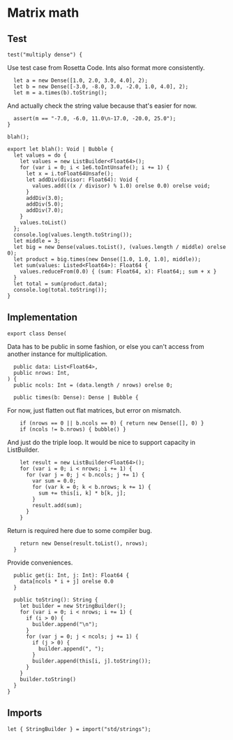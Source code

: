 # Matrix math

## Test

    test("multiply dense") {

Use test case from Rosetta Code. Ints also format more consistently.

      let a = new Dense([1.0, 2.0, 3.0, 4.0], 2);
      let b = new Dense([-3.0, -8.0, 3.0, -2.0, 1.0, 4.0], 2);
      let m = a.times(b).toString();

And actually check the string value because that's easier for now.

      assert(m == "-7.0, -6.0, 11.0\n-17.0, -20.0, 25.0");
    }

    blah();

    export let blah(): Void | Bubble {
      let values = do {
        let values = new ListBuilder<Float64>();
        for (var i = 0; i < 1e6.toIntUnsafe(); i += 1) {
          let x = i.toFloat64Unsafe();
          let addDiv(divisor: Float64): Void {
            values.add(((x / divisor) % 1.0) orelse 0.0) orelse void;
          }
          addDiv(3.0);
          addDiv(5.0);
          addDiv(7.0);
        }
        values.toList()
      };
      console.log(values.length.toString());
      let middle = 3;
      let big = new Dense(values.toList(), (values.length / middle) orelse 0);
      let product = big.times(new Dense([1.0, 1.0, 1.0], middle));
      let sum(values: Listed<Float64>): Float64 {
        values.reduceFrom(0.0) { (sum: Float64, x): Float64;; sum + x }
      }
      let total = sum(product.data);
      console.log(total.toString());
    }

## Implementation

    export class Dense(

Data has to be public in some fashion, or else you can't access from another
instance for multiplication.

      public data: List<Float64>,
      public nrows: Int,
    ) {
      public ncols: Int = (data.length / nrows) orelse 0;

      public times(b: Dense): Dense | Bubble {

For now, just flatten out flat matrices, but error on mismatch.

        if (nrows == 0 || b.ncols == 0) { return new Dense([], 0) }
        if (ncols != b.nrows) { bubble() }

And just do the triple loop. It would be nice to support capacity in
ListBuilder.

        let result = new ListBuilder<Float64>();
        for (var i = 0; i < nrows; i += 1) {
          for (var j = 0; j < b.ncols; j += 1) {
            var sum = 0.0;
            for (var k = 0; k < b.nrows; k += 1) {
              sum += this[i, k] * b[k, j];
            }
            result.add(sum);
          }
        }

Return is required here due to some compiler bug.

        return new Dense(result.toList(), nrows);
      }

Provide conveniences.

      public get(i: Int, j: Int): Float64 {
        data[ncols * i + j] orelse 0.0
      }

      public toString(): String {
        let builder = new StringBuilder();
        for (var i = 0; i < nrows; i += 1) {
          if (i > 0) {
            builder.append("\n");
          }
          for (var j = 0; j < ncols; j += 1) {
            if (j > 0) {
              builder.append(", ");
            }
            builder.append(this[i, j].toString());
          }
        }
        builder.toString()
      }
    }

## Imports

    let { StringBuilder } = import("std/strings");
